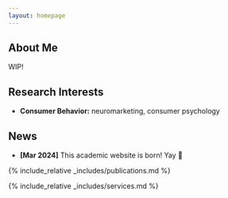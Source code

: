 ```yaml
---
layout: homepage
---
```


## About Me

WIP!

## Research Interests

- **Consumer Behavior:** neuromarketing, consumer psychology

## News

- **[Mar 2024]** This academic website is born! Yay 🎉

{% include_relative _includes/publications.md %}

{% include_relative _includes/services.md %}
